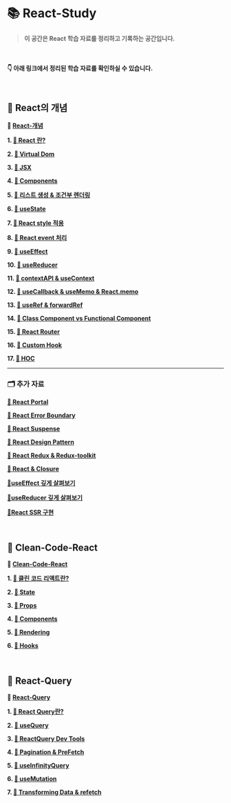 # 📚 React-Study

> #### 이 공간은 React 학습 자료를 정리하고 기록하는 공간입니다.

<br>

**👇 아래 링크에서 정리된 학습 자료를 확인하실 수 있습니다.**

<br>

## 📝 React의 개념

**🔗 [React-개념](https://spotted-operation-dcc.notion.site/d4c2daa63e624731adf9d7ec754f6f43?pvs=4)**

**1. [📘 React 란?](https://spotted-operation-dcc.notion.site/1-React-630dfc6031fb45b1a57e5aed05f778ed?pvs=4)**

**2. [📘 Virtual Dom](https://spotted-operation-dcc.notion.site/2-Virtual-Dom-57816381c3dd472b868eccef570634b2)**

**3. [📘 JSX](https://spotted-operation-dcc.notion.site/3-JSX-e8fe717f4baf457eaa4e2f9ce38dda65?pvs=4)**

**4. [📘 Components](https://spotted-operation-dcc.notion.site/4-6df51df87c56467d83f2e7cbebd9e94e?pvs=4)**

**5. [📘 리스트 생성 & 조건부 렌더링](https://spotted-operation-dcc.notion.site/5-9226b546bd9a418eb74e970fe59b5be5?pvs=4)**

**6. [📘 useState](https://spotted-operation-dcc.notion.site/6-useState-6acfddd6e34f47ec92936c0e87c52ae7?pvs=4)**

**7. [📘 React style 적용](https://spotted-operation-dcc.notion.site/7-React-8a2c01df158a4dbd9d3ee29bf6425a53?pvs=4)**

**8. [📘 React event 처리](https://spotted-operation-dcc.notion.site/8-React-d4c57818797a4eebb6b7264a86d8a019?pvs=4)**

**9. [📘 useEffect](https://spotted-operation-dcc.notion.site/9-useEffect-3893d0fd9c8148e88ad2bf53decf9a34?pvs=4)**

**10. [📘 useReducer](https://spotted-operation-dcc.notion.site/10-useReducer-21bcbd8e81514ff683368803de54fc6a?pvs=4)**

**11. [📘 contextAPI & useContext](https://spotted-operation-dcc.notion.site/11-contextAPI-useContext-4f85c001a7154d74b04765d4f2b93cff?pvs=4)**

**12. [📘 useCallback & useMemo & React.memo](https://spotted-operation-dcc.notion.site/12-useCallback-useMemo-React-memo-5184c6dbdbc7452fa39c48c31ee47808?pvs=4)**

**13. [📘 useRef & forwardRef](https://spotted-operation-dcc.notion.site/13-useRef-forwardRef-cdf21a1afc664251a9d53d52b473f880?pvs=4)**

**14. [📘 Class Component vs Functional Component](https://spotted-operation-dcc.notion.site/14-Class-Component-vs-Functional-Component-b58a9903e30148dc801af1b68ad0269f?pvs=4)**

**15. [📘 React Router](https://spotted-operation-dcc.notion.site/15-React-Router-ad69d5ae951d4b10830ebc46c60455f5?pvs=4)**

**16. [📘 Custom Hook](https://spotted-operation-dcc.notion.site/16-Custom-Hook-a9a679c6ead344a0a4835e02565cf0d0?pvs=4)**

**17. [📘 HOC](https://spotted-operation-dcc.notion.site/17-HOC-High-Order-Component-56a95c5fc88e4679949cb89d51ef51ef?pvs=4)**

---

### 🗂 추가 자료

**[📘 React Portal](https://spotted-operation-dcc.notion.site/React-Portal-290d62f54a974da3b0879e83811bf879?pvs=4)**

**[📘 React Error Boundary](https://spotted-operation-dcc.notion.site/React-Error-Boundary-4036401817e5412489ac42459741578c?pvs=4)**

**[📘 React Suspense](https://spotted-operation-dcc.notion.site/React-Suspense-1bafedc4bd8d434f957fafddca48ff36?pvs=4)**

**[📘 React Design Pattern](https://spotted-operation-dcc.notion.site/React-Design-Pattern-1c8c91eb4a6843c4ab0f26e657c330f6?pvs=4)**

**[📘 React Redux & Redux-toolkit](https://spotted-operation-dcc.notion.site/React-Redux-Redux-toolkit-40ec0d72469f4d6487e369ea06b82df3?pvs=4)**

**[📘 React & Closure](https://spotted-operation-dcc.notion.site/React-Closure-a984a9d0606b4802b8ef2da48bbaec95?pvs=74)**

**[📘useEffect 깊게 살펴보기](https://spotted-operation-dcc.notion.site/useEffect-342db03cbf944f73959d90a48f59bdbf?pvs=74)**

**[📘useReducer 깊게 살펴보기](https://spotted-operation-dcc.notion.site/useReducer-27355cb9cdc24756bdacb282ba7c6567?pvs=74)**

**[📘React SSR 구현](https://spotted-operation-dcc.notion.site/React-SSR-8c6663e8bdcc4d8ab3c4f7512e628337?pvs=74)**

<br/>

## 🧹 Clean-Code-React

**🔗 [Clean-Code-React](https://spotted-operation-dcc.notion.site/2f2ce40a4ecc4971b8fc697eb2d091c7?pvs=4)**

**1. [📘 클린 코드 리액트란?](https://spotted-operation-dcc.notion.site/1-c1dae15cc77446bcb23531eec06ad39b?pvs=4)**

**2. [📘 State](https://spotted-operation-dcc.notion.site/2-State-23cb47ac7973418a9a398e2bad1fc70e?pvs=4)**

**3. [📘 Props](https://spotted-operation-dcc.notion.site/3-Props-4823288cea9843628a9e3acbde6fc245?pvs=4)**

**4. [📘 Components](https://spotted-operation-dcc.notion.site/4-Components-a689da4c62604b32b247f5ac0ef02356?pvs=4)**

**5. [📘 Rendering](https://spotted-operation-dcc.notion.site/5-Rendering-85ed8ece75464e94b7d975d1ff5ace56?pvs=4)**

**6. [📘 Hooks](https://spotted-operation-dcc.notion.site/6-Hooks-fcbbbae4afde4cc791c300a57619f4d9?pvs=4)**

<br/>

## 🎈 React-Query

**🔗 [React-Query](https://spotted-operation-dcc.notion.site/React-Query-e68df6806eae44058593ddcb2d03a490?pvs=4)**

**1. [📕 React Query란?](https://spotted-operation-dcc.notion.site/1-React-Query-72cd65e902f2495c8ce92a155da67fc1?pvs=4)**

**2. [📕 useQuery](https://spotted-operation-dcc.notion.site/2-useQuery-1a67ca4c286246f8869dfa3c4319b5c2?pvs=4)**

**3. [📕 ReactQuery Dev Tools](https://spotted-operation-dcc.notion.site/3-React-Query-Dev-Tools-03c3a5ddea694f9096c15b0f3b4d61c6?pvs=4)**

**4. [📕 Pagination & PreFetch](https://spotted-operation-dcc.notion.site/4-Pagination-preFetch-8f9207fc84534d4f8f3474ba4c72164f?pvs=4)**

**5. [📕 useInfinityQuery](https://spotted-operation-dcc.notion.site/5-useInfiniteQuery-b96fc3955c6b44ddb4e769fcbaa2cf4a?pvs=4)**

**6. [📕 useMutation](https://spotted-operation-dcc.notion.site/6-useMutation-d0bc559320ee4e6791c362859080c4cc?pvs=4)**

**7. [📕 Transforming Data & refetch](https://spotted-operation-dcc.notion.site/7-Tramsforming-Data-Refetch-2b14a90474464cc68552467bb3786c02?pvs=4)**
